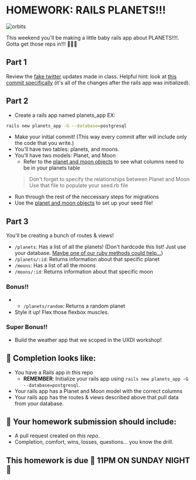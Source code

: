 # HOMEWORK: RAILS PLANETS!!!

![orbits](https://iwsmt-content-ok2nbdvvyp8jbrhdp.stackpathdns.com/2282013232750iAtC2afkODS6U.gif)

This weekend you'll be making a little baby rails app about PLANETS!!!!. Gotta get those reps in!!! 💪💪💪

## Part 1
Review the [fake twitter](https://git.generalassemb.ly/wdi-nyc-ewok/CODEALONG_U04_D04_FAKE_TWITTER) updates made in class. Helpful hint: look at [this commit specifically](https://git.generalassemb.ly/wdi-nyc-ewok/CODEALONG_U04_D04_FAKE_TWITTER/commit/9894d8f66c4f16537b15774aebdf026b43df0b94) (it's all of the changes after the rails app was initialized).

## Part 2
- Create a rails app named planets_app EX:
```bash
rails new planets_app -G --database=postgresql
```
- Make your initial commit! (This way every commit after will include only the code that you write.)
- You'll have two tables: planets, and moons. 
- You'll have two models: Planet, and Moon
   - Refer to the [planet and moon objects](./planets.rb) to see what columns need to be in your planets table 
    > Don't forget to specify the relationships between Planet and Moon
    > Use that file to populate your seed.rb file
- Run through the rest of the neccessary steps for migrations
- Use the [planet and moon objects](./planets.rb) to set up your seed file!

## Part 3

You'll be creating a bunch of routes & views!
- `/planets`: Has a list of all the planets! (Don't hardcode this list! Just use your database. [Maybe one of our ruby methods could help...](https://ruby-doc.org/core-2.4.2/Hash.html#method-i-each))
- `/planets/:id`: Returns information about that specific planet
- `/moons`: Has a list of all the moons
- `/moons/:id`: Returns information about that specific moon

### Bonus!!
- - `/planets/random`: Returns a random planet
- Style it up! Flex those flexbox muscles.

### Super Bonus!!
- Build the weather app that we scoped in the UXDI workshop!

## 🚀 Completion looks like:

- You have a Rails app in this repo
    - **REMEMBER**: Initialize your rails app using `rails new planets_app -G --database=postgresql`.
- Your rails app has a Planet and Moon model with the correct columns
- Your rails app has the routes & views described above that pull data from your database.

## 🚀 Your homework submission should include:

- A pull request created on _this repo_.
- Completion, comfort, wins, losses, questions... you know the drill.

## This homework is due 🚨 11PM ON SUNDAY NIGHT 🚨
